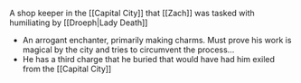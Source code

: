 A shop keeper in the [[Capital City]] that [[Zach]] was tasked with humiliating by [[Droeph|Lady Death]]

- An arrogant enchanter, primarily making charms. Must prove his work is magical by the city and tries to circumvent the process... 
- He has a third charge that he buried that would have had him exiled from the [[Capital City]]